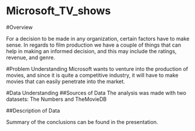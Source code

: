 # Microsoft_TV_shows

#Overview

For a decision to be made in any organization, certain factors have to make sense. In regards to film production we have a couple of things that can help in making an informed decision, and this may include the ratings, revenue, and genre.

#Problem Understanding
Microsoft wants to venture into the production of movies, and since it is quite a competitive industry, it will have to make movies that can easily penetrate into the market.


#Data Understanding
##Sources of Data
The analysis was made with two datasets: The Numbers and TheMovieDB

##Description of Data













Summary of the conclusions can be found in the presentation.